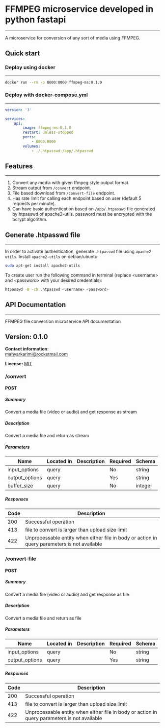 # FFMPEG microservice developed in python fastapi

<hr />
A microservice for conversion of any sort of media using FFMPEG.

## Quick start

### Deploy using docker

<hr />

```bash
docker run --rm -p 8000:8000 ffmpeg-ms:0.1.0
```

### Deploy with docker-compose.yml

<hr />

```yml
version: '3'

services:
    api:
        image: ffmpeg-ms:0.1.0
        restart: unless-stopped
        ports:
            - 8000:8000
        volumes:
            - ./.htpasswd:/app/.htpasswd
```

## Features

<hr />

1. Convert any media with given ffmpeg style output format.
2. Stream output from `/convert` endpoint.
3. File based download from `/convert-file` endpoint.
4. Has rate limit for calling each endpoint based on user (default 5 requests per minute).
5. Can have basic authentication based on `/app/.htpasswd` file generated by htpasswd of apache2-utils. password must be encrypted with the bcrypt algorithm.

## Generate .htpasswd file

<hr />

In order to activate authentication, generate `.htpasswd` file using `apache2-utils`.
Install `apache2-utils` on debian/ubuntu:

```bash
sudo apt-get install apache2-utils
```

To create user run the following command in terminal (replace \<username\> and \<password\> with your desired credentials):

```bash
htpasswd -B -cb .htpasswd <username> <password> 
```

## API Documentation

<hr />

FFMPEG file conversion microservice API documentation

## Version: 0.1.0

**Contact information:**  
mahyarkarimi@rocketmail.com  

**License:** [MIT](https://opensource.org/license/mit/)

### /convert

#### POST

##### Summary

Convert a media file (video or audio) and get response as stream

##### Description

Convert a media file and return as stream

##### Parameters

| Name | Located in | Description | Required | Schema |
| ---- | ---------- | ----------- | -------- | ---- |
| input_options | query |  | No | string |
| output_options | query |  | Yes | string |
| buffer_size | query |  | No | integer |

##### Responses

| Code | Description |
| ---- | ----------- |
| 200 | Successful operation |
| 413 | file to convert is larger than upload size limit |
| 422 | Unprocessable entity when either file in body or action in query parameters is not available |

### /convert-file

#### POST

##### Summary

Convert a media file (video or audio) and get response as file

##### Description

Convert a media file and return as file

##### Parameters

| Name | Located in | Description | Required | Schema |
| ---- | ---------- | ----------- | -------- | ---- |
| input_options | query |  | No | string |
| output_options | query |  | Yes | string |

##### Responses

| Code | Description |
| ---- | ----------- |
| 200 | Successful operation |
| 413 | file to convert is larger than upload size limit |
| 422 | Unprocessable entity when either file in body or action in query parameters is not available |
